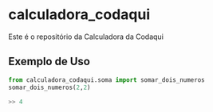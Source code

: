 # calculadora_codaqui

Este é o repositório da Calculadora da Codaqui

## Exemplo de Uso

```python
from calculadora_codaqui.soma import somar_dois_numeros
somar_dois_numeros(2,2)

>> 4
```
